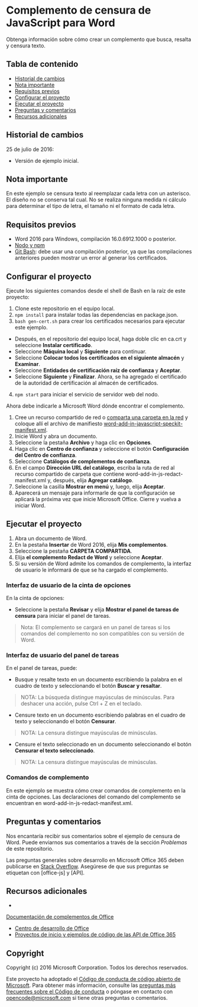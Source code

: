 # <a name="word--javascript-redact-add-in"></a>Complemento de censura de JavaScript para Word

Obtenga información sobre cómo crear un complemento que busca, resalta y censura texto.    

## <a name="table-of-contents"></a>Tabla de contenido
* [Historial de cambios](#change-history)
* [Nota importante](#important-note)
* [Requisitos previos](#prerequisites)
* [Configurar el proyecto](#configure-the-project)
* [Ejecutar el proyecto](#run-the-project)
* [Preguntas y comentarios](#questions-and-comments)
* [Recursos adicionales](#additional-resources)

## <a name="change-history"></a>Historial de cambios

25 de julio de 2016:
* Versión de ejemplo inicial.

## <a name="important-note"></a>Nota importante

En este ejemplo se censura texto al reemplazar cada letra con un asterisco.  El diseño no se conserva tal cual.  No se realiza ninguna medida ni cálculo para determinar el tipo de letra, el tamaño ni el formato de cada letra.

## <a name="prerequisites"></a>Requisitos previos

* Word 2016 para Windows, compilación 16.0.6912.1000 o posterior.
* [Nodo y npm](https://nodejs.org/en/)
* [Git Bash](https://git-scm.com/downloads): debe usar una compilación posterior, ya que las compilaciones anteriores pueden mostrar un error al generar los certificados.

## <a name="configure-the-project"></a>Configurar el proyecto

Ejecute los siguientes comandos desde el shell de Bash en la raíz de este proyecto:

1. Clone este repositorio en el equipo local.
2. ```npm install``` para instalar todas las dependencias en package.json.
3. ```bash gen-cert.sh``` para crear los certificados necesarios para ejecutar este ejemplo. 
* Después, en el repositorio del equipo local, haga doble clic en ca.crt y seleccione **Instalar certificado**. 
* Seleccione **Máquina local** y **Siguiente** para continuar. 
* Seleccione **Colocar todos los certificados en el siguiente almacén** y **Examinar**.  
* Seleccione **Entidades de certificación raíz de confianza** y **Aceptar**. 
* Seleccione **Siguiente** y **Finalizar**. Ahora, se ha agregado el certificado de la autoridad de certificación al almacén de certificados.
4. ```npm start``` para iniciar el servicio de servidor web del nodo.

Ahora debe indicarle a Microsoft Word dónde encontrar el complemento.

1. Cree un recurso compartido de red o [comparta una carpeta en la red](https://technet.microsoft.com/en-us/library/cc770880.aspx) y coloque allí el archivo de manifiesto [word-add-in-javascript-speckit-manifest.xml](word-add-in-javascript-speckit-manifest.xml).
3. Inicie Word y abra un documento.
4. Seleccione la pestaña **Archivo** y haga clic en **Opciones**.
5. Haga clic en **Centro de confianza** y seleccione el botón **Configuración del Centro de confianza**.
6. Seleccione **Catálogos de complementos de confianza**.
7. En el campo **Dirección URL del catálogo**, escriba la ruta de red al recurso compartido de carpeta que contiene word-add-in-js-redact-manifest.xml y, después, elija **Agregar catálogo**.
8. Seleccione la casilla **Mostrar en menú** y, luego, elija **Aceptar**.
9. Aparecerá un mensaje para informarle de que la configuración se aplicará la próxima vez que inicie Microsoft Office. Cierre y vuelva a iniciar Word.

## <a name="run-the-project"></a>Ejecutar el proyecto

1. Abra un documento de Word.
2. En la pestaña **Insertar** de Word 2016, elija **Mis complementos**.
3. Seleccione la pestaña **CARPETA COMPARTIDA**.
4. Elija **el complemento Redact de Word** y seleccione **Aceptar**.
5. Si su versión de Word admite los comandos de complemento, la interfaz de usuario le informará de que se ha cargado el complemento.

### <a name="ribbon-ui"></a>Interfaz de usuario de la cinta de opciones

En la cinta de opciones:
* Seleccione la pestaña **Revisar** y elija **Mostrar el panel de tareas de censura** para iniciar el panel de tareas.

 > Nota: El complemento se cargará en un panel de tareas si los comandos del complemento no son compatibles con su versión de Word.

### <a name="task-pane-ui"></a>Interfaz de usuario del panel de tareas

En el panel de tareas, puede:
* Busque y resalte texto en un documento escribiendo la palabra en el cuadro de texto y seleccionando el botón **Buscar y resaltar**.
  
> NOTA:  La búsqueda distingue mayúsculas de minúsculas.  Para deshacer una acción, pulse Ctrl + Z en el teclado.

* Censure texto en un documento escribiendo palabras en el cuadro de texto y seleccionando el botón **Censurar**.
  
> NOTA:  La censura distingue mayúsculas de minúsculas.   

* Censure el texto seleccionado en un documento seleccionando el botón **Censurar el texto seleccionado**.
  
> NOTA:  La censura distingue mayúsculas de minúsculas.       
  
### <a name="add-in-commands"></a>Comandos de complemento

En este ejemplo se muestra cómo crear comandos de complemento en la cinta de opciones. Las declaraciones del comando del complemento se encuentran en word-add-in-js-redact-manifest.xml. 

## <a name="questions-and-comments"></a>Preguntas y comentarios

Nos encantaría recibir sus comentarios sobre el ejemplo de censura de Word. Puede enviarnos sus comentarios a través de la sección *Problemas* de este repositorio.

Las preguntas generales sobre desarrollo en Microsoft Office 365 deben publicarse en [Stack Overflow](http://stackoverflow.com/questions/tagged/office-js+API). Asegúrese de que sus preguntas se etiquetan con [office-js] y [API].

## <a name="additional-resources"></a>Recursos adicionales

* 

  [Documentación de complementos de Office](https://msdn.microsoft.com/en-us/library/office/jj220060.aspx)
* [Centro de desarrollo de Office](http://dev.office.com/)
* [Proyectos de inicio y ejemplos de código de las API de Office 365](http://msdn.microsoft.com/en-us/office/office365/howto/starter-projects-and-code-samples)

## <a name="copyright"></a>Copyright
Copyright (c) 2016 Microsoft Corporation. Todos los derechos reservados.



Este proyecto ha adoptado el [Código de conducta de código abierto de Microsoft](https://opensource.microsoft.com/codeofconduct/). Para obtener más información, consulte las [preguntas más frecuentes sobre el Código de conducta](https://opensource.microsoft.com/codeofconduct/faq/) o póngase en contacto con [opencode@microsoft.com](mailto:opencode@microsoft.com) si tiene otras preguntas o comentarios.
